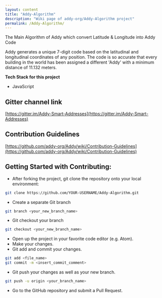 ```yaml
---
layout: content
title: "Addy-Algorithm"
description: "Wiki page of addy-org/Addy-Algorithm project"
permalink: /Addy-Algorithm/
---
```


The Main Algorithm of Addy which convert Latitude &amp; Longitude into Addy Code

Addy generates a unique 7-digit code based on the latitudinal and longitudinal coordinates of any position. The code is so accurate that every building in the world has been assigned a different 'Addy' with a minimum distance of 11.132 meters.

<strong>Tech Stack for this project</strong>
<ul>
  <li>JavaScript</li>
</ul>

## Gitter channel link
[https://gitter.im/Addy-Smart-Addresses](https://gitter.im/Addy-Smart-Addresses)

## Contribution Guidelines
[https://github.com/addy-org/Addy/wiki/Contribution-Guidelines](https://github.com/addy-org/Addy/wiki/Contribution-Guidelines)

## Getting Started with Contributing:
- After forking the project, git clone the repository onto your local environment:

```bash
git clone https://github.com/YOUR-USERNAME/Addy-Algorithm.git
```
- Create a separate Git branch

```bash
git branch <your_new_branch_name>
```
- Git checkout your branch

```bash
git checkout <your_new_branch_name>
```
- Open up the project in your favorite code editor (e.g. Atom).
- Make your changes.
- Git add and commit your changes.

```bash
git add <file_name>
git commit -m <insert_commit_comment>
```
- Git push your changes as well as your new branch.

```bash
git push -u origin <your_branch_name>
```
- Go to the GitHub repository and submit a Pull Request.
